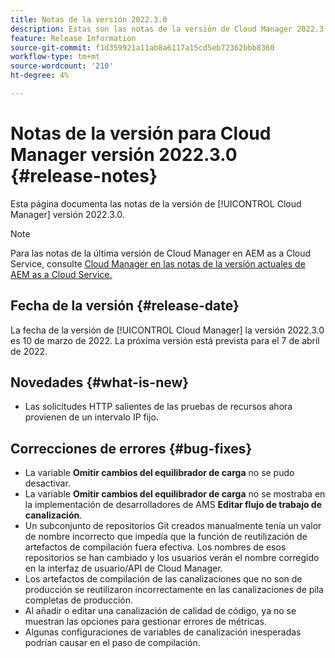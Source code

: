 ```yaml
---
title: Notas de la versión 2022.3.0
description: Estas son las notas de la versión de Cloud Manager 2022.3.0.
feature: Release Information
source-git-commit: f1d359921a11ab8a6117a15cd5eb72362bbb8360
workflow-type: tm+mt
source-wordcount: '210'
ht-degree: 4%

---
```



# Notas de la versión para Cloud Manager versión 2022.3.0 {#release-notes}

Esta página documenta las notas de la versión de [!UICONTROL Cloud Manager] versión 2022.3.0.

>[!NOTE]
>
>Para las notas de la última versión de Cloud Manager en AEM as a Cloud Service, consulte [Cloud Manager en las notas de la versión actuales de AEM as a Cloud Service.](https://experienceleague.adobe.com/docs/experience-manager-cloud-service/content/implementing/using-cloud-manager/release-notes-cloud-manager/release-notes-cm-current.html)

## Fecha de la versión {#release-date}

La fecha de la versión de [!UICONTROL Cloud Manager] la versión 2022.3.0 es 10 de marzo de 2022. La próxima versión está prevista para el 7 de abril de 2022.

## Novedades {#what-is-new}

* Las solicitudes HTTP salientes de las pruebas de recursos ahora provienen de un intervalo IP fijo.


## Correcciones de errores {#bug-fixes}

* La variable **Omitir cambios del equilibrador de carga** no se pudo desactivar.
* La variable **Omitir cambios del equilibrador de carga** no se mostraba en la implementación de desarrolladores de AMS **Editar flujo de trabajo de canalización**.
* Un subconjunto de repositorios Git creados manualmente tenía un valor de nombre incorrecto que impedía que la función de reutilización de artefactos de compilación fuera efectiva. Los nombres de esos repositorios se han cambiado y los usuarios verán el nombre corregido en la interfaz de usuario/API de Cloud Manager.
* Los artefactos de compilación de las canalizaciones que no son de producción se reutilizaron incorrectamente en las canalizaciones de pila completas de producción.
* Al añadir o editar una canalización de calidad de código, ya no se muestran las opciones para gestionar errores de métricas.
* Algunas configuraciones de variables de canalización inesperadas podrían causar en el paso de compilación.
